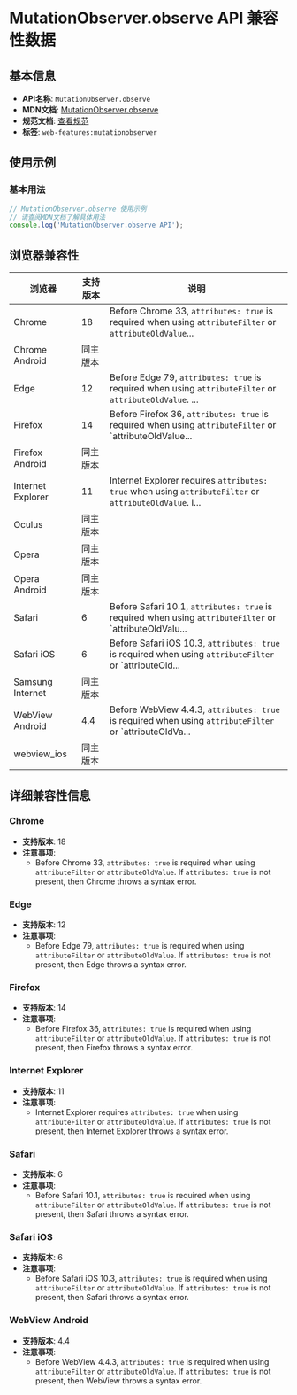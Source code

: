 # MutationObserver.observe API 兼容性数据

## 基本信息

- **API名称**: `MutationObserver.observe`
- **MDN文档**: [MutationObserver.observe](https://developer.mozilla.org/docs/Web/API/MutationObserver/observe)
- **规范文档**: [查看规范](https://dom.spec.whatwg.org/#ref-for-dom-mutationobserver-observe②)
- **标签**: `web-features:mutationobserver`

## 使用示例

### 基本用法

```javascript
// MutationObserver.observe 使用示例
// 请查阅MDN文档了解具体用法
console.log('MutationObserver.observe API');
```

## 浏览器兼容性

| 浏览器 | 支持版本 | 说明 |
|--------|----------|------|
| Chrome | 18 | Before Chrome 33, `attributes: true` is required when using `attributeFilter` or `attributeOldValue`... |
| Chrome Android | 同主版本 |  |
| Edge | 12 | Before Edge 79, `attributes: true` is required when using `attributeFilter` or `attributeOldValue`. ... |
| Firefox | 14 | Before Firefox 36, `attributes: true` is required when using `attributeFilter` or `attributeOldValue... |
| Firefox Android | 同主版本 |  |
| Internet Explorer | 11 | Internet Explorer requires `attributes: true` when using `attributeFilter` or `attributeOldValue`. I... |
| Oculus | 同主版本 |  |
| Opera | 同主版本 |  |
| Opera Android | 同主版本 |  |
| Safari | 6 | Before Safari 10.1, `attributes: true` is required when using `attributeFilter` or `attributeOldValu... |
| Safari iOS | 6 | Before Safari iOS 10.3, `attributes: true` is required when using `attributeFilter` or `attributeOld... |
| Samsung Internet | 同主版本 |  |
| WebView Android | 4.4 | Before WebView 4.4.3, `attributes: true` is required when using `attributeFilter` or `attributeOldVa... |
| webview_ios | 同主版本 |  |

## 详细兼容性信息

### Chrome

- **支持版本**: 18
- **注意事项**:
  - Before Chrome 33, `attributes: true` is required when using `attributeFilter` or `attributeOldValue`. If `attributes: true` is not present, then Chrome throws a syntax error.

### Edge

- **支持版本**: 12
- **注意事项**:
  - Before Edge 79, `attributes: true` is required when using `attributeFilter` or `attributeOldValue`. If `attributes: true` is not present, then Edge throws a syntax error.

### Firefox

- **支持版本**: 14
- **注意事项**:
  - Before Firefox 36, `attributes: true` is required when using `attributeFilter` or `attributeOldValue`. If `attributes: true` is not present, then Firefox throws a syntax error.

### Internet Explorer

- **支持版本**: 11
- **注意事项**:
  - Internet Explorer requires `attributes: true` when using `attributeFilter` or `attributeOldValue`. If `attributes: true` is not present, then Internet Explorer throws a syntax error.

### Safari

- **支持版本**: 6
- **注意事项**:
  - Before Safari 10.1, `attributes: true` is required when using `attributeFilter` or `attributeOldValue`. If `attributes: true` is not present, then Safari throws a syntax error.

### Safari iOS

- **支持版本**: 6
- **注意事项**:
  - Before Safari iOS 10.3, `attributes: true` is required when using `attributeFilter` or `attributeOldValue`. If `attributes: true` is not present, then Safari throws a syntax error.

### WebView Android

- **支持版本**: 4.4
- **注意事项**:
  - Before WebView 4.4.3, `attributes: true` is required when using `attributeFilter` or `attributeOldValue`. If `attributes: true` is not present, then WebView throws a syntax error.

